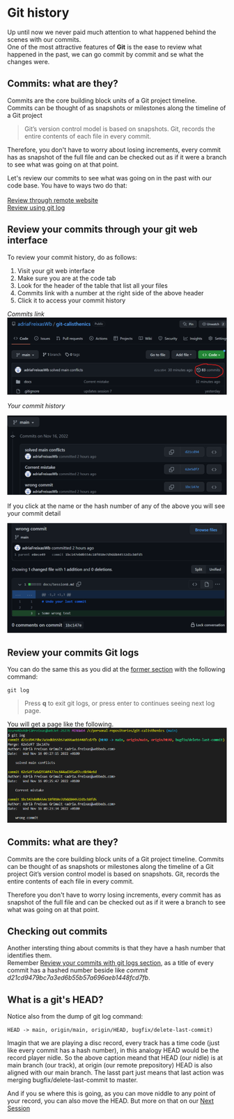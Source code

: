 # Git history

Up until now we never paid much attention to what happened behind the scenes with our commits. <br/>
One of the most attractive features of **Git** is the ease to review what happened in the past, we can go commit by commit and se what the changes were.

## Commits: what are they?

Commits are the core building block units of a Git project timeline. <br/>
Commits can be thought of as snapshots or milestones along the timeline of a Git project <br/>

> Git’s version control model is based on snapshots. Git, records the entire contents of each file in every commit.

Therefore, you don't have to worry about losing increments, every commit has as snapshot of the full file and can be checked out as if it were a branch to see what was going on at that point.

Let's review our commits to see what was going on in the past with our code base.
You have to ways two do that: <br/><br/>
[Review through remote website](#Review-your-commits-through-your-git-web-interface) <br/>
[Review using git log](#Review-your-commits-Git-logs)

## Review your commits through your git web interface

To review your commit history, do as follows:
1. Visit your git web interface
2. Make sure you are at the code tab
3. Look for the header of the table that list all your files
4. Commits link with a number at the right side of the above header
5. Click it to access your commit history

*Commits link* <br/>
![alt text](./imgs/13-review-commits-from-web-interface.png "Review commits from github")  <br/>

*Your commit history* <br/>

![alt text](./imgs/14-commit-history.png "Review commit history")  <br/>

If you click at the name or the hash number of any of the above you will see your commit detail  <br/>

![alt text](./imgs/15-commit-detail.png "Commit detail")  <br/>

## Review your commits Git logs

You can do the same this as you did at the [former section](#Review-your-commits-through-your-git-web-interface) with the following command:
```
git log
```
> Press **q** to exit git logs, or press enter to continues seeing next log page.

You will get a page like the following.
![alt text](./imgs/16-git-log.png "Commit detail")

## Commits: what are they?

Commits are the core building block units of a Git project timeline. Commits can be thought of as snapshots or milestones along the timeline of a Git project
Git’s version control model is based on snapshots. Git, records the entire contents of each file in every commit.

Therefore you don't have to worry losing increments, every commit has as snapshot of the full file and can be checked out as if it were a branch to see what was going on at that point.

## Checking out commits

Another intersting thing about commits is that they have a hash number that identifies them.<br/>
Remember [Review your commits with git logs section](#review-your-commits-git-logs), as a title of every commit has a hashed number beside like *commit d21cd9479bc7a3ed6b55b57a696aeb1448fcd7fb*. <br/>

## What is a git's HEAD?

Notice also from the dump of git log command:
```
HEAD -> main, origin/main, origin/HEAD, bugfix/delete-last-commit)
```
Imagin that we are playing a disc record, every track has a time code (just like every commit has a hash number), in this analogy HEAD would be the record player nidle.
So the above caption meand that HEAD (our nidle) is at main branch (our track), at origin (our remote prepository) HEAD is also aligned with our main branch. The lasst part just means that last action was merging bugfix/delete-last-commit to master.

And if you se where this is going, as you can move niddle to any point of your record, you can also move the HEAD. But more on that on our [Next Session](Session9.md)

